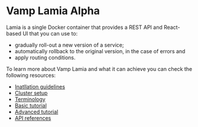 # Vamp Lamia Alpha

Lamia is a single Docker container that provides a REST API and React-based UI that you can use to:

- gradually roll-out a new version of a service;
- automatically rollback to the original version, in the case of errors and
- apply routing conditions.

To learn more about Vamp Lamia and what it can achieve you can check the following resources:

* [Inatllation guidelines](INSTALLATION.md)
* [Cluster setup](INSTALLATION.md)
* [Terminology](TERMINOLOGY.md)
* [Basic tutorial](BASIC_TUTORIAL.md)
* [Advanced tutorial](ADVANCED_TUTORIAL.md)
* [API references](API.md)
